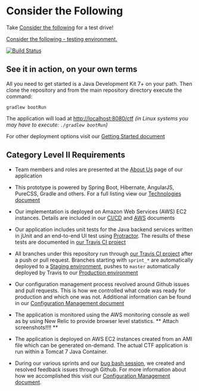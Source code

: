 # Consider the Following
Take [Consider the following](http://considerbridgephase.com) for a test drive!

[Consider the following - testing environment.](http://54.175.58.210:8080/ctf)

[![Build Status](https://travis-ci.org/BridgePhase/ctf.svg?branch=master)](https://travis-ci.org/BridgePhase/ctf)

## See it in action, on your own terms

All you need to get started is a Java Development Kit 7+ on your path. Then clone the repository and from the main repository directory execute the command:

`gradlew bootRun`

The application will load at [http://localhost:8080/ctf](http://localhost:8080/ctf)
<em>(in Linux systems you may have to execute: `./gradlew bootRun`)</em>


For other deployment options visit our [Getting Started document](documentation/GettingStarted.md) 

## Category Level II Requirements
* Team members and roles are presented at the [About Us](http://considerbridgephase.com/ctf/#/aboutUs) page of our application

* This prototype is powered by Spring Boot, Hibernate, AngularJS, PureCSS, Gradle and others. For a full listing view our [Technologies document](documentation/Technologies.md)

* Our implementation is deployed on Amazon Web Services (AWS) EC2 instances. Details are included
in our [CI/CD](documentation/CI-CD.md) and [AWS](documentation/aws.md) documents

* Our application includes unit tests for the Java backend services written in jUnit and an end-to-end UI test using [Protractor](http://protractor.org). The results of these tests are documented in [our Travis CI project](https://travis-ci.org/BridgePhase/ctf)

* All branches under this repository run through [our Travis CI project](https://travis-ci.org/BridgePhase/ctf) after a push or pull request. Branches starting with `sprint_*` are automatically deployed to a [Staging environment](http://54.175.58.210:8080/ctf), pushes to `master` automatically deployed by Travis to our [Production environment](http://considerbridgephase.com)

* Our configuration management process revolved around Github issues and pull requests. This is how we controlled what code was ready for production and which one was not. Additional information can be found in our [Configuration Management document](documentation/ConfigurationManagement.md)

* The application is monitored using the AWS monitoring console as well as by using New Relic to provide browser level statistics. ** Attach screenshots!!!! **

* The application is deployed on AWS EC2 instances created from an AMI file which can be generated on-demand. The actual CTF application is run within a Tomcat 7 Java Container.

* During our various sprints and our [bug bash session](http://considerbridgephase.com/ctf/#/about), we created and resolved feedback issues through Github. For more information about how we accomplished this visit our [Configuration Management document](documentation/ConfigurationManagement.md).